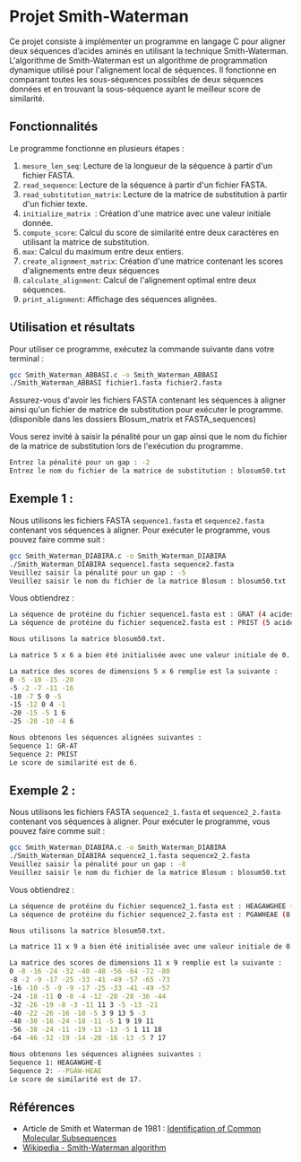 # Projet Smith-Waterman

Ce projet consiste à implémenter un programme en langage C pour aligner deux séquences d’acides aminés en utilisant la technique Smith-Waterman. L'algorithme de Smith-Waterman est un algorithme de programmation dynamique utilisé pour l'alignement local de séquences. Il fonctionne en comparant toutes les sous-séquences possibles de deux séquences données et en trouvant la sous-séquence ayant le meilleur score de similarité.

## Fonctionnalités

Le programme fonctionne en plusieurs étapes :

1. `mesure_len_seq`: Lecture de la longueur de la séquence à partir d'un fichier FASTA.
2. `read_sequence`: Lecture de la séquence à partir d'un fichier FASTA.
3. `read_substitution_matrix`: Lecture de la matrice de substitution à partir d'un fichier texte.
4. `initialize_matrix `: Création d'une matrice avec une valeur initiale donnée.
5. `compute_score`: Calcul du score de similarité entre deux caractères en utilisant la matrice de substitution.
6. `max`: Calcul du  maximum entre deux entiers.
7. `create_alignment_matrix`: Création d'une matrice contenant les scores d'alignements entre deux séquences
8. `calculate_alignment`: Calcul de l'alignement optimal entre deux séquences.
9. `print_alignment`: Affichage des séquences alignées.

## Utilisation et résultats

Pour utiliser ce programme, exécutez la commande suivante dans votre terminal :

```bash
gcc Smith_Waterman_ABBASI.c -o Smith_Waterman_ABBASI
./Smith_Waterman_ABBASI fichier1.fasta fichier2.fasta
```

Assurez-vous d'avoir les fichiers FASTA contenant les séquences à aligner ainsi qu'un fichier de matrice de substitution pour exécuter le programme. (disponible dans les dossiers Blosum_matrix et FASTA_sequences)

Vous serez invité à saisir la pénalité pour un gap ainsi que le nom du fichier de la matrice de substitution lors de l'exécution du programme.
```bash
Entrez la pénalité pour un gap : -2
Entrez le nom du fichier de la matrice de substitution : blosum50.txt
```

## Exemple 1 : 

Nous utilisons les  fichiers FASTA `sequence1.fasta` et `sequence2.fasta` contenant vos séquences à aligner. Pour exécuter le programme, vous pouvez faire comme suit :

```bash
gcc Smith_Waterman_DIABIRA.c -o Smith_Waterman_DIABIRA 
./Smith_Waterman_DIABIRA sequence1.fasta sequence2.fasta
Veuillez saisir la pénalité pour un gap : -5
Veuillez saisir le nom du fichier de la matrice Blosum : blosum50.txt
```
Vous obtiendrez : 
```bash
La séquence de protéine du fichier sequence1.fasta est : GRAT (4 acides aminés).
La séquence de protéine du fichier sequence2.fasta est : PRIST (5 acides aminés).

Nous utilisons la matrice blosum50.txt.

La matrice 5 x 6 a bien été initialisée avec une valeur initiale de 0.

La matrice des scores de dimensions 5 x 6 remplie est la suivante :
0 -5 -10 -15 -20
-5 -2 -7 -11 -16
-10 -7 5 0 -5
-15 -12 0 4 -1
-20 -15 -5 1 6
-25 -20 -10 -4 6

Nous obtenons les séquences alignées suivantes :
Sequence 1: GR-AT
Sequence 2: PRIST
Le score de similarité est de 6.
```

## Exemple 2 : 

Nous utilisons les  fichiers FASTA `sequence2_1.fasta` et `sequence2_2.fasta` contenant vos séquences à aligner. Pour exécuter le programme, vous pouvez faire comme suit :

```bash
gcc Smith_Waterman_DIABIRA.c -o Smith_Waterman_DIABIRA
./Smith_Waterman_DIABIRA sequence2_1.fasta sequence2_2.fasta
Veuillez saisir la pénalité pour un gap : -8
Veuillez saisir le nom du fichier de la matrice Blosum : blosum50.txt
```
Vous obtiendrez : 
```bash
La séquence de protéine du fichier sequence2_1.fasta est : HEAGAWGHEE (10 acides aminés).
La séquence de protéine du fichier sequence2_2.fasta est : PGAWHEAE (8 acides aminés).

Nous utilisons la matrice blosum50.txt.

La matrice 11 x 9 a bien été initialisée avec une valeur initiale de 0.

La matrice des scores de dimensions 11 x 9 remplie est la suivante :
0 -8 -16 -24 -32 -40 -48 -56 -64 -72 -80
-8 -2 -9 -17 -25 -33 -41 -49 -57 -65 -73
-16 -10 -5 -9 -9 -17 -25 -33 -41 -49 -57
-24 -18 -11 0 -8 -4 -12 -20 -28 -36 -44
-32 -26 -19 -8 -3 -11 11 3 -5 -13 -21
-40 -22 -26 -16 -10 -5 3 9 13 5 -3
-48 -30 -16 -24 -18 -11 -5 1 9 19 11
-56 -38 -24 -11 -19 -13 -13 -5 1 11 18
-64 -46 -32 -19 -14 -20 -16 -13 -5 7 17

Nous obtenons les séquences alignées suivantes :
Sequence 1: HEAGAWGHE-E
Sequence 2: --PGAW-HEAE
Le score de similarité est de 17.
```
## Références
- Article de Smith et Waterman de 1981 : [Identification of Common Molecular Subsequences](https://www.ncbi.nlm.nih.gov/pubmed/7265238)
- [Wikipedia - Smith-Waterman algorithm](https://en.wikipedia.org/wiki/Smith%E2%80%93Waterman_algorithm)
